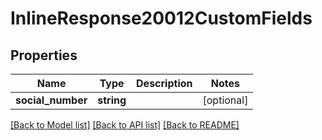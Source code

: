 # InlineResponse20012CustomFields

## Properties
Name | Type | Description | Notes
------------ | ------------- | ------------- | -------------
**social_number** | **string** |  | [optional] 

[[Back to Model list]](../../README.md#documentation-for-models) [[Back to API list]](../../README.md#documentation-for-api-endpoints) [[Back to README]](../../README.md)

